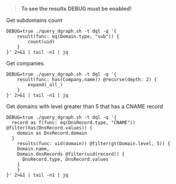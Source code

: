 > **To see the results DEBUG must be enabled!**

Get subdomains count
```
DEBUG=true ./query_dgraph.sh -t dql -q '{
    result(func: eq(Domain.type, "sub")) {
        count(uid)
    }
}' 2>&1 | tail -n1 | jq
```

Get companies
```
DEBUG=true ./query_dgraph.sh -t dql -q '{
    result(func: has(Company.name)) @recurse(depth: 2) {
        expand(_all_)
    }
}' 2>&1 | tail -n1 | jq
```

Get domains with level greater than 5 that has a CNAME record
```
DEBUG=true ./query_dgraph.sh -t dql -q '{
  record as f(func: eq(DnsRecord.type, "CNAME")) @filter(has(DnsRecord.values)) {
    domain as DnsRecord.domain
  }
	results(func: uid(domain)) @filter(gt(Domain.level, 5)) {
    Domain.name,
    Domain.dnsRecords @filter(uid(record)) {
      DnsRecord.type, DnsRecord.values
    }
	}
}' 2>&1 | tail -n1 | jq
```
